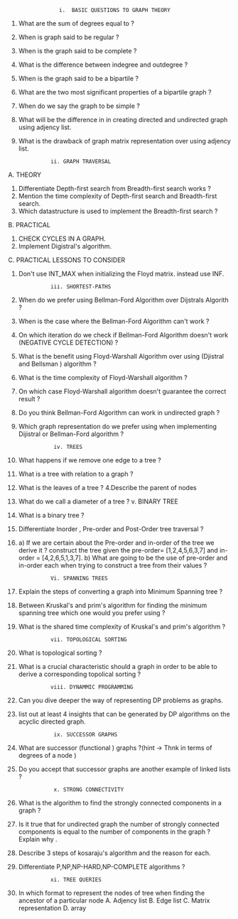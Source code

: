 
                    i.  BASIC QUESTIONS TO GRAPH THEORY 
                     
1. What are the sum of degrees equal to ?
2. When is graph said to be regular ?
3. When is the graph said to be complete ?
4. What is the difference between indegree and outdegree ?
5. When is the graph said to be a bipartile ?
6. What are the two most significant properties of a bipartile 
   graph ?
7. When do we say the graph to be simple ?
8. What will be the difference in in creating directed and undirected graph using adjency list.

10. What is the drawback of graph matrix representation over 
using adjency list.

                  ii. GRAPH TRAVERSAL 

A. THEORY 

1. Differentiate  Depth-first search from Breadth-first search works ?
2. Mention the time complexity of Depth-first search and Breadth-first search.
3. Which datastructure is used to implement the Breadth-first search ?

B. PRACTICAL 
1. CHECK CYCLES IN A GRAPH.
2. Implement Digistral's algorithm.

C. PRACTICAL LESSONS TO CONSIDER 
1. Don't use INT_MAX when initializing the Floyd matrix.
instead use INF.

                 iii. SHORTEST-PATHS

1. When do we prefer using Bellman-Ford Algorithm over Dijstrals Algorith ?
2. When is the case where the Bellman-Ford Algorithm can't work ?
3. On which iteration do we check if Bellman-Ford Algorithm doesn't work (NEGATIVE CYCLE DETECTION) ?
4. What is the benefit using Floyd-Warshall Algorithm over using (Djistral and Bellsman ) algorithm ?
5. What is the time complexity of Floyd-Warshall algorithm ?
6. On which case  Floyd-Warshall algorithm doesn't guarantee the correct result ?
7. Do you think Bellman-Ford Algorithm can work in undirected graph ?
8. Which graph representation do we prefer using when implementing Dijistral or Bellman-Ford algorithm ?


                  iv. TREES

1. What happens if we remove one edge to a tree ?
2. What is a tree with relation to a graph ?
3. What is the leaves of a tree ?
4.Describe the parent of nodes 
5. What do we call a diameter of a tree ?
                 v. BINARY TREE

6. What is a binary tree ?
7. Differentiate Inorder , Pre-order and Post-Order tree traversal ?
8. a) If we are certain about the Pre-order and in-order of the tree we derive it ?
construct the tree given the pre-order= [1,2,4,5,6,3,7] and in-order = [4,2,6,5,1,3,7].
   b) What are going to be the use of pre-order and in-order  each when trying to construct a tree from their values ?

                 Vi. SPANNING TREES

1. Explain the steps of converting a graph into Minimum  Spanning tree ?
2. Between Kruskal's and prim's algorithm for finding the minimum spanning tree
which one would you prefer using ?
3. What is the shared time complexity of Kruskal's and prim's algorithm ?

                 vii. TOPOLOGICAL SORTING 

1. What is topological sorting ?
2. What is a crucial characteristic should a graph in order to be able to derive a corresponding topolical sorting ?

                 viii. DYNAMMIC PROGRAMMING 
1. Can you dive deeper the way of representing DP problems as graphs.
2. list out at least 4 insights that can be generated by DP algorithms on the 
   acyclic directed graph.
                  
                  ix. SUCCESSOR GRAPHS
1. What are successor (functional ) graphs ?(hint -> Thnk in terms of degrees of a node )
2. Do you accept that successor graphs are another example of linked lists ?

                  x. STRONG CONNECTIVITY
1. What is the algorithm to find the strongly connected components in a graph ?
2. Is it true that for undirected graph the number of strongly connected components is equal to the number of components in the graph ?
Explain why .
3. Describe 3 steps of kosaraju's algorithm and the reason for each.
4. Differentiate P,NP,NP-HARD,NP-COMPLETE algorithms ?

                 xi. TREE QUERIES

1. In which format to represent the nodes of tree when finding the ancestor of a particular node 
   A. Adjency list
   B. Edge list
   C. Matrix representation
   D. array


   